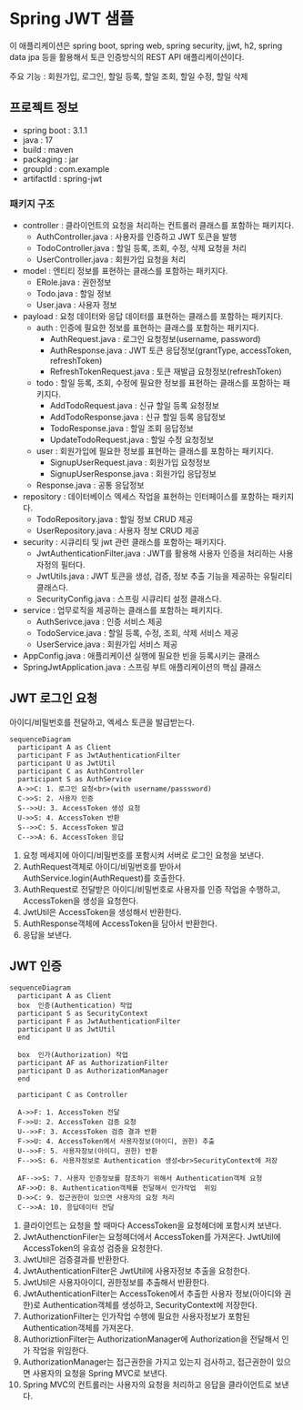 # Spring JWT 샘플
이 애플리케이션은 spring boot, spring web, spring security, jjwt, h2, spring data jpa 등을 활용해서 토큰 인증방식의 REST API 애플리케이션이다.

주요 기능 : 회원가입, 로그인, 할일 등록, 할일 조회, 할일 수정, 할일 삭제   

## 프로젝트 정보
- spring boot : 3.1.1
- java : 17
- build : maven
- packaging : jar
- groupId : com.example
- artifactId : spring-jwt

### 패키지 구조
- controller : 클라이언트의 요청을 처리하는 컨트롤러 클래스를 포함하는 패키지다.
  - AuthController.java : 사용자를 인증하고 JWT 토큰을 발행
  - TodoController.java : 할일 등록, 조회, 수정, 삭제 요청을 처리
  - UserController.java : 회원가입 요청을 처리
- model : 엔티티 정보를 표현하는 클래스를 포함하는 패키지다.
  - ERole.java : 권한정보
  - Todo.java : 할일 정보
  - User.java : 사용자 정보
- payload : 요청 데이터와 응답 데이터를 표현하는 클래스를 포함하는 패키지다.
  - auth : 인증에 필요한 정보를 표현하는 클래스를 포함하는 패키지다.
    + AuthRequest.java : 로그인 요청정보(username, password)
    + AuthResponse.java : JWT 토큰 응답정보(grantType, accessToken, refreshToken)
    + RefreshTokenRequest.java : 토큰 재발급 요청정보(refreshToken)
  - todo : 할일 등록, 조회, 수정에 필요한 정보를 표현하는 클래스를 포함하는 패키지다.
    + AddTodoRequest.java : 신규 할일 등록 요청정보
    + AddTodoResponse.java : 신규 할일 등록 응답정보
    + TodoResponse.java : 할일 조회 응답정보
    + UpdateTodoRequest.java : 할일 수정 요청정보
  - user : 회원가입에 필요한 정보를 표현하는 클래스를 포함하는 패키지다.
    + SignupUserRequest.java : 회원가입 요청정보
    + SignupUserResponse.java : 회원가입 응답정보
  - Response.java : 공통 응답정보
- repository : 데이터베이스 엑세스 작업을 표현하는 인터페이스를 포함하는 패키지다.
  - TodoRepository.java : 할일 정보 CRUD 제공
  - UserRepository.java : 사용자 정보 CRUD 제공
- security : 시큐리티 및 jwt 관련 클래스를 포함하는 패키지다.
  - JwtAuthenticationFilter.java : JWT를 활용해 사용자 인증을 처리하는 사용자정의 필터다.
  - JwtUtils.java : JWT 토큰을 생성, 검증, 정보 추출 기능을 제공하는 유틸리티 클래스다.
  - SecurityConfig.java : 스프링 시큐리티 설정 클래스다.
- service : 업무로직을 제공하는 클래스를 포함하는 패키지다.
  - AuthSerivce.java : 인증 서비스 제공 
  - TodoService.java : 할일 등록, 수정, 조회, 삭제 서비스 제공
  - UserService.java : 회원가입 서비스 제공
- AppConfig.java : 애플리케이션 실행에 필요한 빈을 등록시키는 클래스
- SpringJwtApplication.java : 스프링 부트 애플리케이션의 핵심 클래스

## JWT 로그인 요청

아이디/비밀번호를 전달하고, 엑세스 토큰을 발급받는다.

```mermaid
sequenceDiagram
  participant A as Client
  participant F as JwtAuthenticationFilter
  participant U as JwtUtil
  participant C as AuthController
  participant S as AuthService
  A->>C: 1. 로그인 요청<br>(with username/passsword)
  C->>S: 2. 사용자 인증
  S-->>U: 3. AccessToken 생성 요청
  U->>S: 4. AccessToken 반환
  S-->>C: 5. AccessToken 발급
  C-->>A: 6. AccessToken 응답
```

1. 요청 메세지에 아이디/비밀번호를 포함시켜 서버로 로그인 요청을 보낸다.
2. AuthRequest객체로 아이디/비밀번호를 받아서 AuthService.login(AuthRequest)를 호출한다.
3. AuthRequest로 전달받은 아이디/비밀번호로 사용자를 인증 작업을 수행하고, AccessToken을 생성을 요청한다.
4. JwtUtil은 AccessToken을 생성해서 반환한다.
5. AuthResponse객체에 AccessToken을 담아서 반환한다.
6. 응답을 보낸다.

## JWT 인증 
```mermaid
sequenceDiagram
  participant A as Client
  box  인증(Authentication) 작업
  participant S as SecurityContext
  participant F as JwtAuthenticationFilter
  participant U as JwtUtil
  end
  
  box  인가(Authorization) 작업
  participant AF as AuthorizationFilter
  participant D as AuthorizationManager
  end

  participant C as Controller

  A->>F: 1. AccessToken 전달
  F->>U: 2. AccessToken 검증 요청
  U-->>F: 3. AccessToken 검증 결과 반환
  F->>U: 4. AccessToken에서 사용자정보(아이디, 권한) 추출
  U-->>F: 5. 사용자장보(아이디, 권한) 반환
  F-->>S: 6. 사용자정보로 Authentication 생성<br>SecurityContext에 저장 

  AF-->>S: 7. 사용자 인증정보를 참조하기 위해서 Authentication객체 요청
  AF->>D: 8. Authentication객체를 전달해서 인가작업  위임
  D->>C: 9. 접근권한이 있으면 사용자의 요청 처리
  C-->>A: 10. 응답데이터 전달
```

1. 클라이언트는 요청을 할 때마다 AccessToken을 요청헤더에 포함시켜 보낸다.
2. JwtAuthenctionFiler는 요청헤더에서 AccessToken를 가져온다. JwtUtil에 AccessToken의 유효성 검증을 요청한다.
3. JwtUtil은 검증결과를 반환한다.
4. JwtAuthenticationFilter은 JwtUtil에 사용자정보 추출을 요청한다.
5. JwtUtil은 사용자아이디, 권한정보를 추출해서 반환한다.
6. JwtAuthenticationFilter는 AccessToken에서 추출한 사용자 정보(아아디와 권한)로 Authentication객체를 생성하고, SecurityContext에 저장한다.
7. AuthorizationFilter는 인가작업 수행에 필요한 사용자정보가 포함된 Authentication객체를 가져온다.
8. AuthoriztionFilter는 AuthorizationManager에 Authorization을 전달해서 인가 작업을 위임한다.
9. AuthorizationManager는 접근권한을 가지고 있는지 검사하고, 접근권한이 있으면 사용자의 요청을 Spring MVC로 보낸다.
10. Spring MVC의 컨트롤러는 사용자의 요청을 처리하고 응답을 클라이언트로 보낸다.
